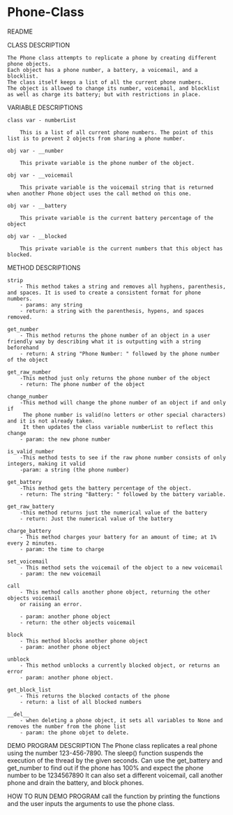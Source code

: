 # Phone-Class

README

CLASS DESCRIPTION

    The Phone class attempts to replicate a phone by creating different phone objects. 
    Each object has a phone number, a battery, a voicemail, and a blocklist.
    The class itself keeps a list of all the current phone numbers.
    The object is allowed to change its number, voicemail, and blocklist as well as charge its battery; but with restrictions in place.

VARIABLE DESCRIPTIONS

    class var - numberList

        This is a list of all current phone numbers. The point of this list is to prevent 2 objects from sharing a phone number.

    obj var - __number

        This private variable is the phone number of the object.

    obj var - __voicemail

        This private variable is the voicemail string that is returned when another Phone object uses the call method on this one.

    obj var - __battery

        This private variable is the current battery percentage of the object

    obj var - __blocked

        This private variable is the current numbers that this object has blocked.

METHOD DESCRIPTIONS

    strip 
        - This method takes a string and removes all hyphens, parenthesis, and spaces. It is used to create a consistent format for phone numbers.
        - params: any string
        - return: a string with the parenthesis, hypens, and spaces removed.

    get_number
        - This method returns the phone number of an object in a user friendly way by describing what it is outputting with a string beforehand
        - return: A string "Phone Number: " followed by the phone number of the object

    get_raw_number
        -This method just only returns the phone number of the object
        - return: The phone number of the object

    change_number
        -This method will change the phone number of an object if and only if
         The phone number is valid(no letters or other special characters) and it is not already taken.
         It then updates the class variable numberList to reflect this change
        - param: the new phone number

    is_valid_number
        -This method tests to see if the raw phone number consists of only integers, making it valid
        -param: a string (the phone number)
        
    get_battery
        -This method gets the battery percentage of the object.
        - return: The string "Battery: " followed by the battery variable.

    get_raw_battery
        -this method returns just the numerical value of the battery
        - return: Just the numerical value of the battery
    
    charge_battery
        - This method charges your battery for an amount of time; at 1% every 2 minutes.
        - param: the time to charge
    
    set_voicemail
        - This method sets the voicemail of the object to a new voicemail
        - param: the new voicemail
    
    call
        - This method calls another phone object, returning the other objects voicemail
        or raising an error.

        - param: another phone object
        - return: the other objects voicemail

    block
        - This method blocks another phone object
        - param: another phone object

    unblock
        - This method unblocks a currently blocked object, or returns an error
        - param: another phone object.
    
    get_block_list
        - This returns the blocked contacts of the phone
        - return: a list of all blocked numbers

    __del__
        - when deleting a phone object, it sets all variables to None and removes the number from the phone list
        - param: the phone objet to delete.

DEMO PROGRAM DESCRIPTION
    The Phone class replicates a real phone using the number 123-456-7890.
    The sleep() function suspends the execution of the thread by the given seconds.
    Can use the get_battery and get_number to find out if the phone has 100% and expect the phone number to be 1234567890
    It can also set a different voicemail, call another phone and drain the battery, and block phones.

HOW TO RUN DEMO PROGRAM
    call the function by printing the functions and the user inputs the arguments to use the phone class.
